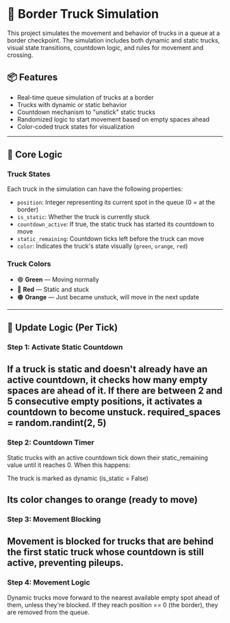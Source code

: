 # 🚛 Border Truck Simulation

This project simulates the movement and behavior of trucks in a queue at a border checkpoint. The simulation includes both dynamic and static trucks, visual state transitions, countdown logic, and rules for movement and crossing.

## 📦 Features

- Real-time queue simulation of trucks at a border
- Trucks with dynamic or static behavior
- Countdown mechanism to "unstick" static trucks
- Randomized logic to start movement based on empty spaces ahead
- Color-coded truck states for visualization

---

## 🧠 Core Logic

### Truck States

Each truck in the simulation can have the following properties:

- `position`: Integer representing its current spot in the queue (0 = at the border)
- `is_static`: Whether the truck is currently stuck
- `countdown_active`: If true, the static truck has started its countdown to move
- `static_remaining`: Countdown ticks left before the truck can move
- `color`: Indicates the truck's state visually (`green`, `orange`, `red`)

### Truck Colors

- 🟢 **Green** — Moving normally
- 🔴 **Red** — Static and stuck
- 🟠 **Orange** — Just became unstuck, will move in the next update

---

## 🔁 Update Logic (Per Tick)

### Step 1: Activate Static Countdown

If a truck is static and doesn't already have an active countdown, it checks **how many empty spaces are ahead** of it. If there are between **2 and 5 consecutive empty positions**, it activates a countdown to become unstuck.
required_spaces = random.randint(2, 5)
---
### Step 2: Countdown Timer
Static trucks with an active countdown tick down their static_remaining value until it reaches 0. When this happens:

The truck is marked as dynamic (is_static = False)

Its color changes to orange (ready to move)
---
### Step 3: Movement Blocking
Movement is blocked for trucks that are behind the first static truck whose countdown is still active, preventing pileups.
---

### Step 4: Movement Logic
Dynamic trucks move forward to the nearest available empty spot ahead of them, unless they're blocked. If they reach position == 0 (the border), they are removed from the queue.
